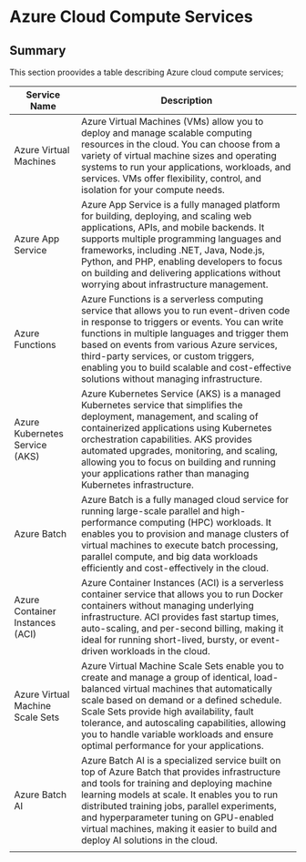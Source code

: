 # Azure Cloud Compute Services

## Summary

This section proovides a table describing Azure cloud compute services;

| Service Name                     | Description                                                                                                                                                                                                                                                                                                                                                                      |
| -------------------------------- | -------------------------------------------------------------------------------------------------------------------------------------------------------------------------------------------------------------------------------------------------------------------------------------------------------------------------------------------------------------------------------- |
| Azure Virtual Machines           | Azure Virtual Machines (VMs) allow you to deploy and manage scalable computing resources in the cloud. You can choose from a variety of virtual machine sizes and operating systems to run your applications, workloads, and services. VMs offer flexibility, control, and isolation for your compute needs.                                                                     |
| Azure App Service                | Azure App Service is a fully managed platform for building, deploying, and scaling web applications, APIs, and mobile backends. It supports multiple programming languages and frameworks, including .NET, Java, Node.js, Python, and PHP, enabling developers to focus on building and delivering applications without worrying about infrastructure management.                |
| Azure Functions                  | Azure Functions is a serverless computing service that allows you to run event-driven code in response to triggers or events. You can write functions in multiple languages and trigger them based on events from various Azure services, third-party services, or custom triggers, enabling you to build scalable and cost-effective solutions without managing infrastructure. |
| Azure Kubernetes Service (AKS)   | Azure Kubernetes Service (AKS) is a managed Kubernetes service that simplifies the deployment, management, and scaling of containerized applications using Kubernetes orchestration capabilities. AKS provides automated upgrades, monitoring, and scaling, allowing you to focus on building and running your applications rather than managing Kubernetes infrastructure.      |
| Azure Batch                      | Azure Batch is a fully managed cloud service for running large-scale parallel and high-performance computing (HPC) workloads. It enables you to provision and manage clusters of virtual machines to execute batch processing, parallel compute, and big data workloads efficiently and cost-effectively in the cloud.                                                           |
| Azure Container Instances (ACI)  | Azure Container Instances (ACI) is a serverless container service that allows you to run Docker containers without managing underlying infrastructure. ACI provides fast startup times, auto-scaling, and per-second billing, making it ideal for running short-lived, bursty, or event-driven workloads in the cloud.                                                           |
| Azure Virtual Machine Scale Sets | Azure Virtual Machine Scale Sets enable you to create and manage a group of identical, load-balanced virtual machines that automatically scale based on demand or a defined schedule. Scale Sets provide high availability, fault tolerance, and autoscaling capabilities, allowing you to handle variable workloads and ensure optimal performance for your applications.       |
| Azure Batch AI                   | Azure Batch AI is a specialized service built on top of Azure Batch that provides infrastructure and tools for training and deploying machine learning models at scale. It enables you to run distributed training jobs, parallel experiments, and hyperparameter tuning on GPU-enabled virtual machines, making it easier to build and deploy AI solutions in the cloud.        |
|                                  |                                                                                                                                                                                                                                                                                                                                                                                  |
